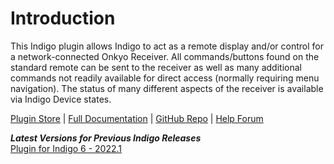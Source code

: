 # Introduction
This Indigo plugin allows Indigo to act as a remote display and/or control for a network-connected Onkyo Receiver. All commands/buttons found on the standard remote can be sent to the receiver as well as many additional commands not readily available for direct access (normally requiring menu navigation). The status of many different aspects of the receiver is available via Indigo Device states.

[Plugin Store](https://www.indigodomo.com/pluginstore/104/) | [Full Documentation](https://github.com/RogueProeliator/IndigoPlugins-Onkyo-Receiver-Network-Remote/wiki) | [GitHub Repo](https://github.com/RogueProeliator/IndigoPlugins-Onkyo-Receiver-Network-Remote) | [Help Forum](http://forums.indigodomo.com/viewforum.php?f=146)

_**Latest Versions for Previous Indigo Releases**_  
[Plugin for Indigo 6 - 2022.1](https://github.com/RogueProeliator/IndigoPlugins-Onkyo-Receiver-Network-Remote/releases/tag/v2.0.0)